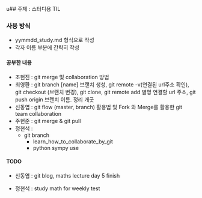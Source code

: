 u## 주제 : 스터디용 TIL

### 사용 방식
- yymmdd_study.md 형식으로 작성
- 각자 이름 부분에 간략히 작성

#### 공부한 내용
- 조현진 : git merge 및 collaboration 방법
- 최영환 : git branch [name] 브랜치 생성, git remote -v(연결된 url주소 확인), git checkout (브랜치 변경), git clone, git remote add 별명 연결할 url 주소, git push origin 브랜치 이름. 정리 개굿  
- 신동엽 : git flow (master, branch) 활용법 및 Fork 와 Merge를 활용한 git team collaboration 
- 주현준 : git merge & git pull
- 정현석 : 
     - git branch 
	   - learn_how_to_collaborate_by_git 
	   - python sympy use 
#### TODO
- 신동엽 : git blog, maths lecture day 5 finish 

- 정현석 : study math for weekly test 

